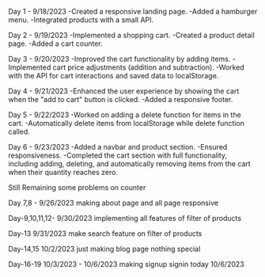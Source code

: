 Day 1 - 9/18/2023
-Created a responsive landing page.
-Added a hamburger menu.
-Integrated products with a small API.

Day 2 - 9/19/2023
-Implemented a shopping cart.
-Created a product detail page.
-Added a cart counter.

Day 3 - 9/20/2023
-Improved the cart functionality by adding items.
-Implemented cart price adjustments (addition and subtraction).
-Worked with the API for cart interactions and saved data to localStorage.

Day 4 - 9/21/2023
-Enhanced the user experience by showing the cart when the "add to cart" button is clicked.
-Added a responsive footer.

Day 5 - 9/22/2023
-Worked on adding a delete function for items in the cart.
-Automatically delete items from localStorage while delete function called.

Day 6 - 9/23/2023
-Added a navbar and product section.
-Ensured responsiveness.
-Completed the cart section with full functionality, including adding, deleting, and automatically removing items from the cart when their quantity reaches zero.

Still Remaining some problems on counter

Day 7,8 - 9/26/2023
making about page and all page responsive

Day-9,10,11,12- 9/30/2023
implementing all features of filter of products

Day-13 9/31/2023
make search feature on filter of products

Day-14,15 10/2/2023
just making blog page nothing special

Day-16-19 10/3/2023 - 10/6/2023
making signup signin today 10/6/2023
